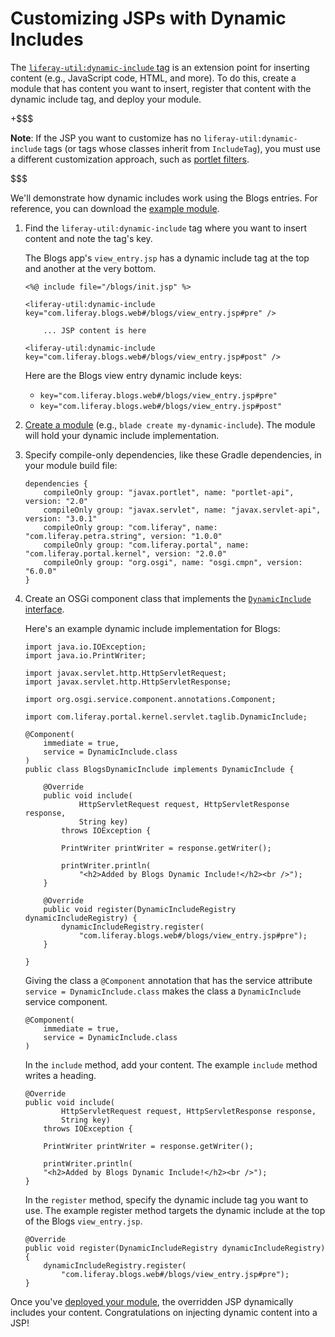 # Customizing JSPs with Dynamic Includes [](id=jsp-overrides-using-dynamic-includes)

The
[`liferay-util:dynamic-include` tag](@platform-ref@/7.0-latest/taglibs/util-taglib/liferay-util/dynamic-include.html)
is an extension point for inserting content (e.g., JavaScript code, HTML, and
more). To do this, create a module that has content you want to insert, register
that content with the dynamic include tag, and deploy your module. 

+$$$

**Note**: If the JSP you want to customize has no `liferay-util:dynamic-include`
tags (or tags whose classes inherit from `IncludeTag`), you must use a
different customization approach, such as
[portlet filters](/develop/tutorials/-/knowledge_base/7-0/jsp-overrides-using-portlet-filters).

$$$

We'll demonstrate how dynamic includes work using the Blogs entries. For reference, you can download the
[example module](https://dev.liferay.com/documents/10184/656312/example-dynamic-include-blogs-master.zip). 

1.  Find the `liferay-util:dynamic-include` tag where you want to insert content
    and note the tag's key. 

    The Blogs app's `view_entry.jsp` has a dynamic include tag at the top and
    another at the very bottom. 

        <%@ include file="/blogs/init.jsp" %>

        <liferay-util:dynamic-include key="com.liferay.blogs.web#/blogs/view_entry.jsp#pre" />

            ... JSP content is here

        <liferay-util:dynamic-include key="com.liferay.blogs.web#/blogs/view_entry.jsp#post" />

    Here are the Blogs view entry dynamic include keys:

    - `key="com.liferay.blogs.web#/blogs/view_entry.jsp#pre"`
    - `key="com.liferay.blogs.web#/blogs/view_entry.jsp#post"`

2.  [Create a module](/develop/tutorials/-/knowledge_base/7-0/starting-module-development)
    (e.g., `blade create my-dynamic-include`). The module will 
    hold your dynamic include implementation. 

3.  Specify compile-only dependencies, like these Gradle dependencies, in your 
    module build file:

        dependencies {
        	compileOnly group: "javax.portlet", name: "portlet-api", version: "2.0"
        	compileOnly group: "javax.servlet", name: "javax.servlet-api", version: "3.0.1"
        	compileOnly group: "com.liferay", name: "com.liferay.petra.string", version: "1.0.0"
        	compileOnly group: "com.liferay.portal", name: "com.liferay.portal.kernel", version: "2.0.0"
        	compileOnly group: "org.osgi", name: "osgi.cmpn", version: "6.0.0"
        }

3.  Create an OSGi component class that implements the
    [`DynamicInclude` interface](@platform-ref@/7.0-latest/javadocs/portal-kernel/com/liferay/portal/kernel/servlet/taglib/DynamicInclude.html).

    Here's an example dynamic include implementation for Blogs:

        import java.io.IOException;
        import java.io.PrintWriter;
        
        import javax.servlet.http.HttpServletRequest;
        import javax.servlet.http.HttpServletResponse;
        
        import org.osgi.service.component.annotations.Component;
        
        import com.liferay.portal.kernel.servlet.taglib.DynamicInclude;
        
        @Component(
        	immediate = true,
        	service = DynamicInclude.class
        )
        public class BlogsDynamicInclude implements DynamicInclude {
        
        	@Override
        	public void include(
        			HttpServletRequest request, HttpServletResponse response,
        			String key)
        		throws IOException {
        
        		PrintWriter printWriter = response.getWriter();
        
        		printWriter.println(
        			"<h2>Added by Blogs Dynamic Include!</h2><br />");
        	}
        
        	@Override
        	public void register(DynamicIncludeRegistry dynamicIncludeRegistry) {
        		dynamicIncludeRegistry.register(
        			"com.liferay.blogs.web#/blogs/view_entry.jsp#pre");
        	}
        
        }
        
    Giving the class a `@Component` annotation that has the service attribute
    `service = DynamicInclude.class` makes the class a `DynamicInclude` service
    component.

        @Component(
            immediate = true,
            service = DynamicInclude.class
        )

    In the `include` method, add your content. The example `include` method
    writes a heading. 

        @Override
        public void include(
                HttpServletRequest request, HttpServletResponse response,
                String key)
            throws IOException {

            PrintWriter printWriter = response.getWriter();

            printWriter.println(
            "<h2>Added by Blogs Dynamic Include!</h2><br />");
        }

    In the `register` method, specify the dynamic include tag you want to use.
    The example register method targets the dynamic include at the top of the
    Blogs `view_entry.jsp`. 

        @Override
    	public void register(DynamicIncludeRegistry dynamicIncludeRegistry) {
    		dynamicIncludeRegistry.register(
    			"com.liferay.blogs.web#/blogs/view_entry.jsp#pre");
    	}
 
Once you've
[deployed your module](/develop/tutorials/-/knowledge_base/7-0/starting-module-development#building-and-deploying-a-module),
the overridden JSP dynamically includes your content. Congratulations on
injecting dynamic content into a JSP! 
